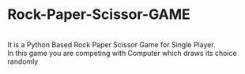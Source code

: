 # Rock-Paper-Scissor-GAME
<br>
It is a Python Based Rock Paper Scissor Game for Single Player.
<br>
In this game you are competing with Computer which draws its choice randomly
